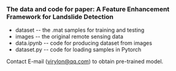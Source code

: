 ### The data and code for paper: A Feature Enhancement Framework for Landslide Detection

* dataset -- the .mat samples for training and testing  
* images -- the original remote sensing data
* data.ipynb -- code for producing dataset from images
* dataset.py -- code for loading samples in Pytorch

Contact E-mail (virylon@qq.com) to obtain pre-trained model.
